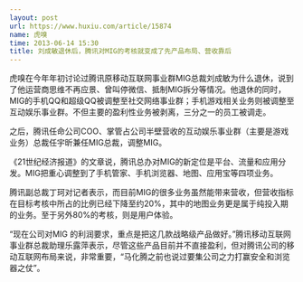 ```yaml
---
layout: post
url: https://www.huxiu.com/article/15874
name: 虎嗅
time: 2013-06-14 15:30
title: 刘成敏退休后，腾讯对MIG的考核就变成了先产品布局、营收靠后
---
```

虎嗅在今年年初讨论过腾讯原移动互联网事业群MIG总裁刘成敏为什么退休，说到了他运营商思维不再应景、曾叫停微信、抵制MIG拆分等情况。他退休的同时，MIG的手机QQ和超级QQ被调整至社交网络事业群；手机游戏相关业务则被调整至互动娱乐事业群。不但主要的盈利性业务被剥离，三分之一的员工被调走。

之后，腾讯任命公司COO、掌管占公司半壁营收的互动娱乐事业群（主要是游戏业务）总裁任宇昕兼任MIG总裁，调整MIG。

《21世纪经济报道》的文章说，腾讯总办对MIG的新定位是平台、流量和应用分发。MIG把重心调整到了手机管家、手机浏览器、地图、应用宝等四项业务。

腾讯副总裁丁珂对记者表示，而目前MIG的很多业务虽然能带来营收，但营收指标在目标考核中所占的比例已经下降至约20%，其中的地图业务更是属于纯投入期的业务。至于另外80%的考核，则是用户体验。

“现在公司对MIG 的利润要求，重点是把这几款战略级产品做好。”腾讯移动互联网事业群总裁助理乐露萍表示，尽管这些产品目前并不直接盈利，但对腾讯公司的移动互联网布局来说，非常重要，“马化腾之前也说过要集公司之力打赢安全和浏览器之仗”。

